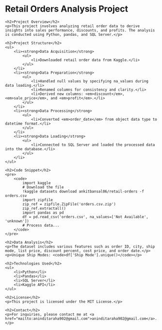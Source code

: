 <!DOCTYPE html>
<html lang="en">
<head>
    <meta charset="UTF-8">
    <meta name="viewport" content="width=device-width, initial-scale=1.0">
    <title>Retail Orders Analysis</title>
</head>
<body>
    <h1>Retail Orders Analysis Project</h1>

    <h2>Project Overview</h2>
    <p>This project involves analyzing retail order data to derive insights into sales performance, discounts, and profits. The analysis is conducted using Python, pandas, and SQL Server.</p>

    <h2>Project Structure</h2>
    <ul>
        <li><strong>Data Acquisition</strong>
            <ul>
                <li>Downloaded retail order data from Kaggle.</li>
            </ul>
        </li>
        <li><strong>Data Preparation</strong>
            <ul>
                <li>Handled null values by specifying na_values during data loading.</li>
                <li>Renamed columns for consistency and clarity.</li>
                <li>Derived new columns: <em>discount</em>, <em>sale_price</em>, and <em>profit</em>.</li>
            </ul>
        </li>
        <li><strong>Data Processing</strong>
            <ul>
                <li>Converted <em>order_date</em> from object data type to datetime format.</li>
            </ul>
        </li>
        <li><strong>Data Loading</strong>
            <ul>
                <li>Connected to SQL Server and loaded the processed data into the database.</li>
            </ul>
        </li>
    </ul>

    <h2>Code Snippet</h2>
    <pre>
        <code>
            import kaggle
            # Download the file
            !kaggle datasets download ankitbansal06/retail-orders -f orders.csv
            import zipfile
            zip_ref = zipfile.ZipFile('orders.csv.zip') 
            zip_ref.extractall()
            import pandas as pd
            df = pd.read_csv('orders.csv', na_values=['Not Available', 'unknown'])
            # Process data...
        </code>
    </pre>

    <h2>Data Analysis</h2>
    <p>The dataset includes various features such as order ID, city, ship mode, list price, discount percent, cost price, and order date.</p>
    <p>Unique Ship Modes: <code>df['Ship Mode'].unique()</code></p>

    <h2>Technologies Used</h2>
    <ul>
        <li>Python</li>
        <li>Pandas</li>
        <li>SQL Server</li>
        <li>Kaggle API</li>
    </ul>

    <h2>License</h2>
    <p>This project is licensed under the MIT License.</p>

    <h2>Contact</h2>
    <p>For inquiries, please contact me at <a href="mailto:aninditaraha902@gmail.com">aninditaraha902@gmail.com</a>.</p>
</body>
</html>

